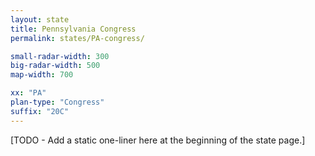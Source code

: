 ```yaml
---
layout: state
title: Pennsylvania Congress
permalink: states/PA-congress/

small-radar-width: 300
big-radar-width: 500
map-width: 700

xx: "PA"
plan-type: "Congress"
suffix: "20C"
---
```


[TODO - Add a static one-liner here at the beginning of the state page.]